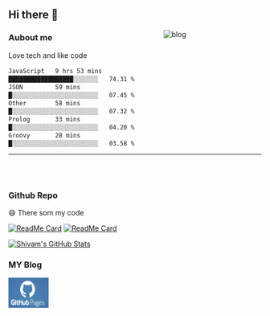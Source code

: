 ## Hi there 👋

<img align='right' src="https://chulinx.github.io/img/timg.png" alt=blog width="195" height="195"/>

### Aubout me 

Love tech and like code

```
JavaScript   9 hrs 53 mins   ██████████████████░░░░░░░   74.31 % 
JSON         59 mins         █░░░░░░░░░░░░░░░░░░░░░░░░   07.45 % 
Other        58 mins         █░░░░░░░░░░░░░░░░░░░░░░░░   07.32 % 
Prolog       33 mins         █░░░░░░░░░░░░░░░░░░░░░░░░   04.20 % 
Groovy       28 mins         █░░░░░░░░░░░░░░░░░░░░░░░░   03.58 %
```


<hr>

<br/>

<br/>

### Github Repo

😄 There som my code

[![ReadMe Card](https://github-readme-stats.vercel.app/api/pin/?username=chulinx&repo=ok8s&show_owner=true)](https://github.com/anandmainali/PackageTemplate)
[![ReadMe Card](https://github-readme-stats.vercel.app/api/pin/?username=chulinx&repo=vttable&show_owner=true)](https://github.com/anandmainali/PackageTemplate)

[![Shivam's GitHub Stats](https://github-readme-stats.vercel.app/api?username=chulinx&show_icons=true)](https://github.com/chulinx)


### MY Blog
<a href="https://chulinx.github.io/"><img style="margin: auto;" src="https://raw.githubusercontent.com/chulinx/imgs/master/20201116223130.png" alt=blog width="80" height="60"/></a>
